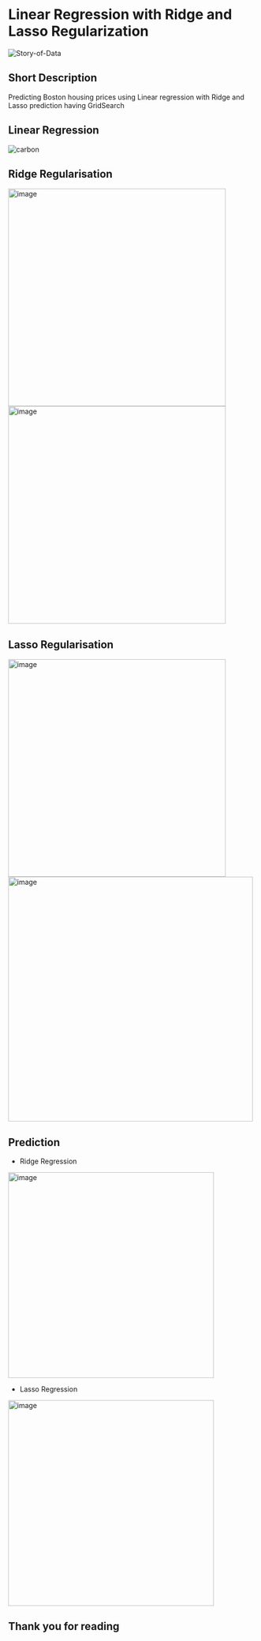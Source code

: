 # Linear Regression with Ridge and Lasso Regularization

![Story-of-Data](https://user-images.githubusercontent.com/114144676/193411915-01bd667c-73c0-484c-a374-f9977fc37eea.png)


## Short Description

Predicting Boston housing prices using Linear regression with Ridge and Lasso prediction having GridSearch

## Linear Regression

![carbon](https://user-images.githubusercontent.com/114144676/193407608-ca2b45fd-2698-432b-be3d-0d33561462a9.png)

## Ridge Regularisation

<img width="441" alt="image" src="https://user-images.githubusercontent.com/114144676/193407656-e122e1e9-0296-4b1a-a7c0-510a4e76a0b4.png">

<img width="441" alt="image" src="https://user-images.githubusercontent.com/114144676/193407666-a6052b11-43d3-453f-9cf3-412b9ce657b4.png">

## Lasso Regularisation

<img width="441" alt="image" src="https://user-images.githubusercontent.com/114144676/193407691-0339d54a-b5c0-4966-b1fb-7dc8fd864853.png">

<img width="496" alt="image" src="https://user-images.githubusercontent.com/114144676/193407708-24d317a5-47c4-4c04-b7fb-bb6222bcd866.png">

## Prediction

- Ridge Regression

<img width="417" alt="image" src="https://user-images.githubusercontent.com/114144676/193407762-c6973459-b4fc-4109-9493-61f6f599a7ec.png">


- Lasso Regression

<img width="417" alt="image" src="https://user-images.githubusercontent.com/114144676/193407746-1e5c2668-6b2e-4de4-a05e-96d099767ee4.png">

## Thank you for reading


